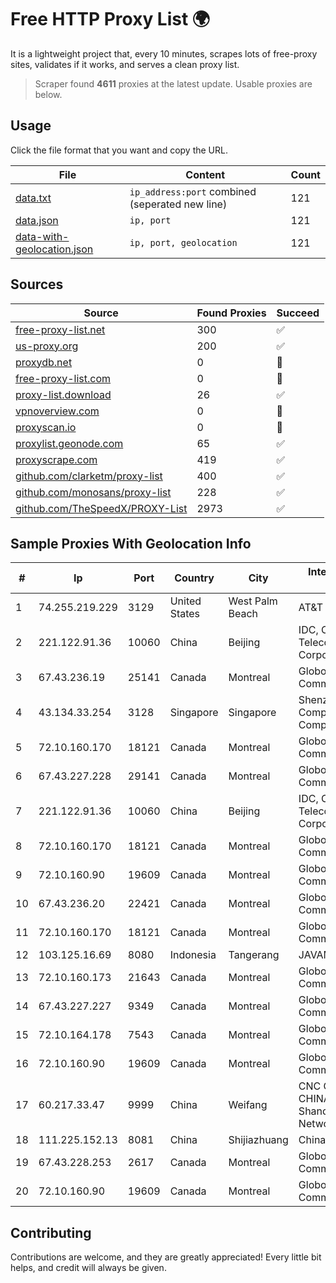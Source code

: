 
# Free HTTP Proxy List 🌍

It is a lightweight project that, every 10 minutes, scrapes lots of free-proxy sites, validates if it works, and serves a clean proxy list.


> Scraper found **4611** proxies at the latest update. Usable proxies are below.

## Usage

Click the file format that you want and copy the URL.


|File|Content|Count|
|----|-------|-----|
|[data.txt](https://raw.githubusercontent.com/themiralay/Proxy-List-World/master/data.txt)|`ip_address:port` combined (seperated new line)|121|
|[data.json](https://raw.githubusercontent.com/themiralay/Proxy-List-World/master/data.json)|`ip, port`|121|
|[data-with-geolocation.json](https://raw.githubusercontent.com/themiralay/Proxy-List-World/master/data-with-geolocation.json)|`ip, port, geolocation`|121|

## Sources

|Source|Found Proxies|Succeed|
|------|-------------|-------|
|[free-proxy-list.net](https://free-proxy-list.net)|300|✅|
|[us-proxy.org](https://www.us-proxy.org)|200|✅|
|[proxydb.net](http://proxydb.net)|0|🚫|
|[free-proxy-list.com](https://free-proxy-list.com/?page=&port=&type%5B%5D=http&type%5B%5D=https&up_time=0&search=Search)|0|🚫|
|[proxy-list.download](https://www.proxy-list.download/HTTP)|26|✅|
|[vpnoverview.com](https://vpnoverview.com/privacy/anonymous-browsing/free-proxy-servers)|0|🚫|
|[proxyscan.io](https://www.proxyscan.io)|0|🚫|
|[proxylist.geonode.com](https://proxylist.geonode.com/api/proxy-list?limit=300&page=1&sort_by=lastChecked&sort_type=desc&protocols=http,https)|65|✅|
|[proxyscrape.com](https://api.proxyscrape.com/v2/?request=displayproxies&protocol=http&timeout=10000&country=all&ssl=all&anonymity=all)|419|✅|
|[github.com/clarketm/proxy-list](https://raw.githubusercontent.com/clarketm/proxy-list/master/proxy-list-raw.txt)|400|✅|
|[github.com/monosans/proxy-list](https://raw.githubusercontent.com/monosans/proxy-list/main/proxies/http.txt)|228|✅|
|[github.com/TheSpeedX/PROXY-List](https://raw.githubusercontent.com/TheSpeedX/PROXY-List/master/http.txt)|2973|✅|


## Sample Proxies With Geolocation Info

|#|Ip|Port|Country|City|Internet Service Provider|
|-|--|----|-------|----|-------------------------|
|1|74.255.219.229|3129|United States|West Palm Beach|AT&T Corp.|
|2|221.122.91.36|10060|China|Beijing|IDC, China Telecommunications Corporation|
|3|67.43.236.19|25141|Canada|Montreal|GloboTech Communications|
|4|43.134.33.254|3128|Singapore|Singapore|Shenzhen Tencent Computer Systems Company Limited|
|5|72.10.160.170|18121|Canada|Montreal|GloboTech Communications|
|6|67.43.227.228|29141|Canada|Montreal|GloboTech Communications|
|7|221.122.91.36|10060|China|Beijing|IDC, China Telecommunications Corporation|
|8|72.10.160.170|18121|Canada|Montreal|GloboTech Communications|
|9|72.10.160.90|19609|Canada|Montreal|GloboTech Communications|
|10|67.43.236.20|22421|Canada|Montreal|GloboTech Communications|
|11|72.10.160.170|18121|Canada|Montreal|GloboTech Communications|
|12|103.125.16.69|8080|Indonesia|Tangerang|JAVAMEDIA|
|13|72.10.160.173|21643|Canada|Montreal|GloboTech Communications|
|14|67.43.227.227|9349|Canada|Montreal|GloboTech Communications|
|15|72.10.164.178|7543|Canada|Montreal|GloboTech Communications|
|16|72.10.160.90|19609|Canada|Montreal|GloboTech Communications|
|17|60.217.33.47|9999|China|Weifang|CNC Group CHINA169 Shandong Province Network|
|18|111.225.152.13|8081|China|Shijiazhuang|Chinanet|
|19|67.43.228.253|2617|Canada|Montreal|GloboTech Communications|
|20|72.10.160.90|19609|Canada|Montreal|GloboTech Communications|



## Contributing

Contributions are welcome, and they are greatly appreciated! Every
little bit helps, and credit will always be given.

